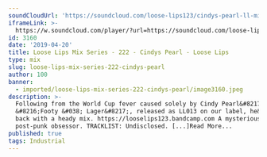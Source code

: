 ```yaml
---
soundCloudUrl: 'https://soundcloud.com/loose-lips123/cindys-pearl-ll-mix'
iframeLink: >-
  https://w.soundcloud.com/player/?url=https://soundcloud.com/loose-lips123/cindys-pearl-ll-mix&color=00aabb&auto_play=false&hide_related=false&show_comments=true&show_user=true&show_reposts=false
id: 3160
date: '2019-04-20'
title: Loose Lips Mix Series - 222 - Cindys Pearl - Loose Lips
type: mix
slug: loose-lips-mix-series-222-cindys-pearl
author: 100
banner:
  - imported/loose-lips-mix-series-222-cindys-pearl/image3160.jpeg
description: >-
  Following from the World Cup fever caused solely by Cindy Pearl&#8217;s track
  &#8216;Footy &#038; Lager&#8217;, released as LL013 on our label, he&#8217;s
  back with a heady mix. https://looselips123.bandcamp.com A mysterious
  post-punk obsessor. TRACKLIST: Undisclosed. [...]Read More...
published: true
tags: Industrial
---
```

